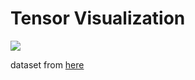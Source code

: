 # Tensor Visualization

![](http://www.sci.utah.edu/~gk/DTI-data/gk2/gk2-y90.png)



dataset from [here](http://www.sci.utah.edu/~gk/DTI-data/)
